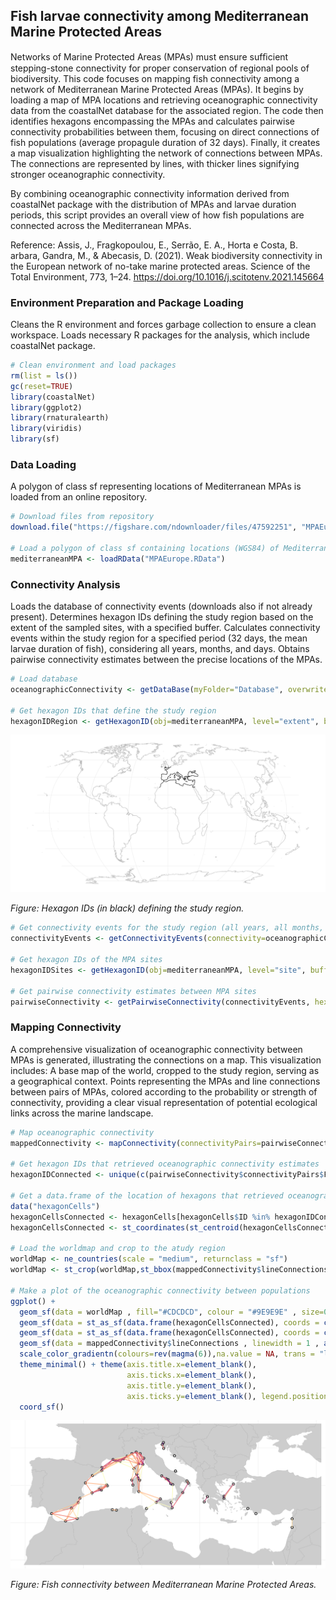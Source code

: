 ## Fish larvae connectivity among Mediterranean Marine Protected Areas

Networks of Marine Protected Areas (MPAs) must ensure sufﬁcient stepping-stone connectivity for proper conservation of regional pools of biodiversity. This code focuses on mapping fish connectivity among a network of Mediterranean Marine Protected Areas (MPAs). It begins by loading a map of MPA locations and retrieving oceanographic connectivity data from the coastalNet database for the associated region. The code then identifies hexagons encompassing the MPAs and calculates pairwise connectivity probabilities between them, focusing on direct connections of fish populations (average propagule duration of 32 days). Finally, it creates a map visualization highlighting the network of connections between MPAs. The connections are represented by lines, with thicker lines signifying stronger oceanographic connectivity.

By combining oceanographic connectivity information derived from coastalNet package with the distribution of MPAs and larvae duration periods, this script provides an overall view of how fish populations are connected across the Mediterranean MPAs.

Reference: Assis, J., Fragkopoulou, E., Serrão, E. A., Horta e Costa, B. arbara, Gandra, M., & Abecasis, D. (2021). Weak biodiversity connectivity in the European network of no-take marine protected areas. Science of the Total Environment, 773, 1–24. https://doi.org/10.1016/j.scitotenv.2021.145664

### Environment Preparation and Package Loading

Cleans the R environment and forces garbage collection to ensure a clean workspace. Loads necessary R packages for the analysis, which include coastalNet package.

```r 
# Clean environment and load packages
rm(list = ls())
gc(reset=TRUE)
library(coastalNet)
library(ggplot2)
library(rnaturalearth)
library(viridis)
library(sf)
```

### Data Loading

A polygon of class sf representing locations of Mediterranean MPAs is loaded from an online repository.

```r 
# Download files from repository
download.file("https://figshare.com/ndownloader/files/47592251", "MPAEurope.RData", quiet = TRUE, mode = "wb")

# Load a polygon of class sf containing locations (WGS84) of Mediterranean Marine Protected Areas.
mediterraneanMPA <- loadRData("MPAEurope.RData")
```

### Connectivity Analysis

Loads the database of connectivity events (downloads also if not already present). Determines hexagon IDs defining the study region based on the extent of the sampled sites, with a specified buffer. Calculates connectivity events within the study region for a specified period (32 days, the mean larvae duration of fish), considering all years, months, and days. Obtains pairwise connectivity estimates between the precise locations of the MPAs.

```r 
# Load database
oceanographicConnectivity <- getDataBase(myFolder="Database", overwrite=FALSE)

# Get hexagon IDs that define the study region
hexagonIDRegion <- getHexagonID(obj=mediterraneanMPA, level="extent", buffer=6, print=TRUE)
```

<img src="../img/Example2_img_1.png" alt="Hexagon IDs (in black) defining the study region" style="width:520px;"/>

*Figure: Hexagon IDs (in black) defining the study region.*
<br>

```r 
# Get connectivity events for the study region (all years, all months, all days, 32 days period)
connectivityEvents <- getConnectivityEvents(connectivity=oceanographicConnectivity,hexagonID=hexagonIDRegion, period=32 )

# Get hexagon IDs of the MPA sites
hexagonIDSites <- getHexagonID(obj=mediterraneanMPA, level="site", buffer=0, print=FALSE)

# Get pairwise connectivity estimates between MPA sites
pairwiseConnectivity <- getPairwiseConnectivity(connectivityEvents, hexagonIDFrom=hexagonIDSites, connType="Forward", value="Probability", steppingStone=FALSE)
```

### Mapping Connectivity

A comprehensive visualization of oceanographic connectivity between MPAs is generated, illustrating the connections on a map. This visualization includes: A base map of the world, cropped to the study region, serving as a geographical context. Points representing the MPAs and line connections between pairs of MPAs, colored according to the probability or strength of connectivity, providing a clear visual representation of potential ecological links across the marine landscape.

```r
# Map oceanographic connectivity
mappedConnectivity <- mapConnectivity(connectivityPairs=pairwiseConnectivity$connectivityPairs)

# Get hexagon IDs that retrieved oceanographic connectivity estimates
hexagonIDConnected <- unique(c(pairwiseConnectivity$connectivityPairs$FromHexagon,pairwiseConnectivity$connectivityPairs$ToHexagon))

# Get a data.frame of the location of hexagons that retrieved oceanographic connectivity estimates
data("hexagonCells")
hexagonCellsConnected <- hexagonCells[hexagonCells$ID %in% hexagonIDConnected,1]
hexagonCellsConnected <- st_coordinates(st_centroid(hexagonCellsConnected))

# Load the worldmap and crop to the atudy region
worldMap <- ne_countries(scale = "medium", returnclass = "sf")
worldMap <- st_crop(worldMap,st_bbox(mappedConnectivity$lineConnections)[c(1,3,2,4)] + c(-5,5,-5,5))

# Make a plot of the oceanographic connectivity between populations
ggplot() + 
  geom_sf(data = worldMap , fill="#CDCDCD", colour = "#9E9E9E" , size=0.5) +
  geom_sf(data = st_as_sf(data.frame(hexagonCellsConnected), coords = c("X", "Y"), crs = 4326), colour = "#000000",size=4) +
  geom_sf(data = st_as_sf(data.frame(hexagonCellsConnected), coords = c("X", "Y"), crs = 4326), colour = "#FFFFFF",size=2) +
  geom_sf(data = mappedConnectivity$lineConnections , linewidth = 1 , aes(colour = Value)) +
  scale_color_gradientn(colours=rev(magma(6)),na.value = NA, trans = "log") +
  theme_minimal() + theme(axis.title.x=element_blank(),
                          axis.ticks.x=element_blank(),
                          axis.title.y=element_blank(),
                          axis.ticks.y=element_blank(), legend.position = "none") +
  coord_sf()
```

<img src="../img/Example2_img_2.png" alt="Fish connectivity between Mediterranean Marine Protected Areas" style="width:520px;"/>

*Figure: Fish connectivity between Mediterranean Marine Protected Areas.*

